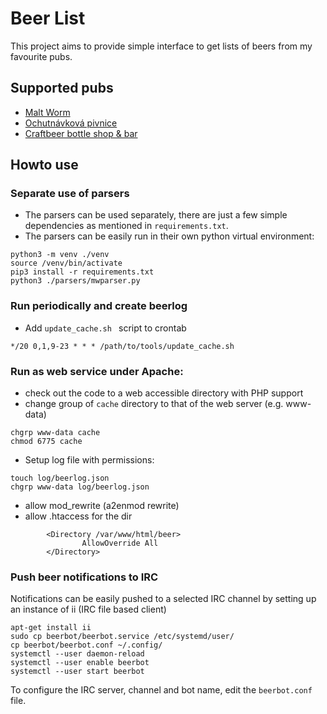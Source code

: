# Beer List

This project aims to provide simple interface to get lists of beers from my favourite pubs.

## Supported pubs

* [Malt Worm](https://maltworm.cz/)
* [Ochutnávková pivnice](http://ochutnavkovapivnice.cz/)
* [Craftbeer bottle shop & bar](https://www.facebook.com/Craftbeerbottleshopbar/)

## Howto use

### Separate use of parsers
* The parsers can be used separately, there are just a few simple dependencies as mentioned in `requirements.txt`.
* The parsers can be easily run in their own python virtual environment:
```
python3 -m venv ./venv
source /venv/bin/activate
pip3 install -r requirements.txt
python3 ./parsers/mwparser.py
```

### Run periodically and create beerlog
* Add `update_cache.sh ` script to crontab
```
*/20 0,1,9-23 * * * /path/to/tools/update_cache.sh
```

### Run as web service under Apache:
* check out the code to a web accessible directory with PHP support
* change group of `cache` directory to that of the web server (e.g. www-data)
```
chgrp www-data cache
chmod 6775 cache
```
* Setup log file with permissions:
```
touch log/beerlog.json
chgrp www-data log/beerlog.json
```
* allow mod_rewrite (a2enmod rewrite)
* allow .htaccess for the dir
```
        <Directory /var/www/html/beer>
                AllowOverride All
        </Directory>
```

### Push beer notifications to IRC
Notifications can be easily pushed to a selected IRC channel by setting up an instance of ii (IRC file based client)
```
apt-get install ii
sudo cp beerbot/beerbot.service /etc/systemd/user/
cp beerbot/beerbot.conf ~/.config/
systemctl --user daemon-reload
systemctl --user enable beerbot
systemctl --user start beerbot
```
To configure the IRC server, channel and bot name, edit the `beerbot.conf` file.
